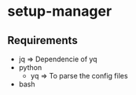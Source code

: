 # setup-manager
## Requirements
- jq => Dependencie of yq
- python
	- yq => To parse the config files
- bash